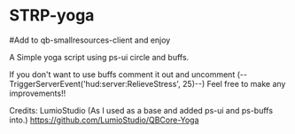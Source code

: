 # STRP-yoga

#Add to qb-smallresources-client and enjoy

A Simple yoga script using ps-ui circle and buffs.

If you don't want to use buffs comment it out and uncomment (--TriggerServerEvent('hud:server:RelieveStress', 25)--)
Feel free to make any improvements!!



Credits: LumioStudio (As I used as a base and added ps-ui and ps-buffs into.)
https://github.com/LumioStudio/QBCore-Yoga
